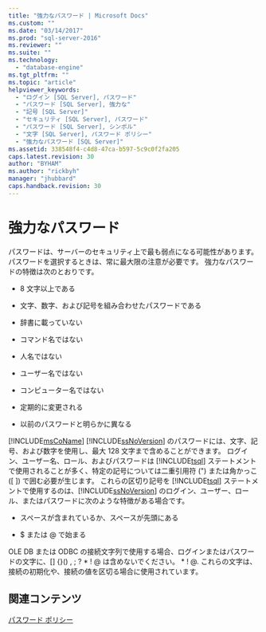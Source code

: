 ```yaml
---
title: "強力なパスワード | Microsoft Docs"
ms.custom: ""
ms.date: "03/14/2017"
ms.prod: "sql-server-2016"
ms.reviewer: ""
ms.suite: ""
ms.technology: 
  - "database-engine"
ms.tgt_pltfrm: ""
ms.topic: "article"
helpviewer_keywords: 
  - "ログイン [SQL Server], パスワード"
  - "パスワード [SQL Server], 強力な"
  - "記号 [SQL Server]"
  - "セキュリティ [SQL Server], パスワード"
  - "パスワード [SQL Server], シンボル"
  - "文字 [SQL Server], パスワード ポリシー"
  - "強力なパスワード [SQL Server]"
ms.assetid: 338548f4-c4d8-47ca-b597-5c9c0f2fa205
caps.latest.revision: 30
author: "BYHAM"
ms.author: "rickbyh"
manager: "jhubbard"
caps.handback.revision: 30
---
```

# 強力なパスワード
  パスワードは、サーバーのセキュリティ上で最も弱点になる可能性があります。 パスワードを選択するときは、常に最大限の注意が必要です。 強力なパスワードの特徴は次のとおりです。  
  
-   8 文字以上である  
  
-   文字、数字、および記号を組み合わせたパスワードである  
  
-   辞書に載っていない  
  
-   コマンド名ではない  
  
-   人名ではない  
  
-   ユーザー名ではない  
  
-   コンピューター名ではない  
  
-   定期的に変更される  
  
-   以前のパスワードと明らかに異なる  
  
 [!INCLUDE[msCoName](../../includes/msconame-md.md)] [!INCLUDE[ssNoVersion](../../includes/ssnoversion-md.md)]  のパスワードには、文字、記号、および数字を使用し、最大 128 文字まで含めることができます。 ログイン、ユーザー名、ロール、およびパスワードは [!INCLUDE[tsql](../../includes/tsql-md.md)] ステートメントで使用されることが多く、特定の記号については二重引用符 (") または角かっこ ([ ]) で囲む必要が生じます。 これらの区切り記号を [!INCLUDE[tsql](../../includes/tsql-md.md)] ステートメントで使用するのは、[!INCLUDE[ssNoVersion](../../includes/ssnoversion-md.md)] のログイン、ユーザー、ロール、またはパスワードに次のような特徴がある場合です。  
  
-   スペースが含まれているか、スペースが先頭にある  
  
-   $ または @ で始まる  
  
 OLE DB または ODBC の接続文字列で使用する場合、ログインまたはパスワードの文字に、[] {}() , ; ? * ! @ は含めないでください。 * ! @. これらの文字は、接続の初期化や、接続の値を区切る場合に使用されています。  
  
## 関連コンテンツ  
 [パスワード ポリシー](../../relational-databases/security/password-policy.md)  
  
  